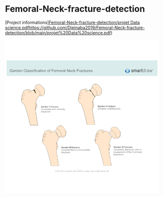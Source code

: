 # Femoral-Neck-fracture-detection

[Project informations][Femoral-Neck-fracture-detection/projet Data science.pdf](https://github.com/Djeinaba2019/Femoral-Neck-fracture-detection/blob/main/projet%20Data%20science.pdf)https://github.com/Djeinaba2019/Femoral-Neck-fracture-detection/blob/main/projet%20Data%20science.pdf)

![project](https://github.com/Djeinaba2019/Femoral-Neck-fracture-detection/blob/eee2c3bb351017e80d4d1a97f34a30d8bbed84f6/project%20images/garden-classification-of-femoral-neck-fractures.png)
